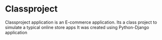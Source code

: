 # Classproject
Classproject application is an E-commerce application. Its a class project to simulate a typical online store apps
It was created using Python-Django application
